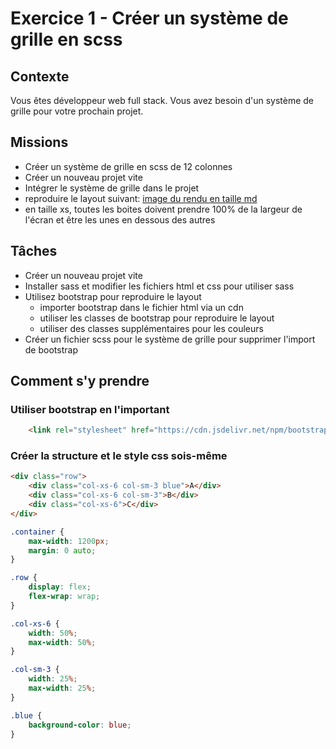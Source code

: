 # Exercice 1 - Créer un système de grille en scss

## Contexte

Vous êtes développeur web full stack. Vous avez besoin d'un système de grille pour votre prochain projet.

## Missions

- Créer un système de grille en scss de 12 colonnes
- Créer un nouveau projet vite
- Intégrer le système de grille dans le projet
- reproduire le layout suivant: [image du rendu en taille md](https://postimg.cc/GTdJsY3f)
- en taille xs, toutes les boites doivent prendre 100% de la largeur de l'écran et être les unes en dessous des autres

## Tâches

- Créer un nouveau projet vite
- Installer sass et modifier les fichiers html et css pour utiliser sass
- Utilisez bootstrap pour reproduire le layout
    - importer bootstrap dans le fichier html via un cdn
    - utiliser les classes de bootstrap pour reproduire le layout
    - utiliser des classes supplémentaires pour les couleurs 
- Créer un fichier scss pour le système de grille pour supprimer l'import de bootstrap

## Comment s'y prendre

### Utiliser bootstrap en l'important

```html
    <link rel="stylesheet" href="https://cdn.jsdelivr.net/npm/bootstrap@5.2.3/dist/css/bootstrap.min.css" integrity="sha384-rbsA2VBKQhggwzxH7pPCaAqO46MgnOM80zW1RWuH61DGLwZJEdK2Kadq2F9CUG65" crossorigin="anonymous">
```

### Créer la structure et le style css sois-même

```html
<div class="row">
    <div class="col-xs-6 col-sm-3 blue">A</div>
    <div class="col-xs-6 col-sm-3">B</div>
    <div class="col-xs-6">C</div>
</div>
```

```scss
.container {
    max-width: 1200px;
    margin: 0 auto;
}

.row {
    display: flex;
    flex-wrap: wrap;
}

.col-xs-6 {
    width: 50%;
    max-width: 50%;
}

.col-sm-3 {
    width: 25%;
    max-width: 25%;
}

.blue {
    background-color: blue;
}

```